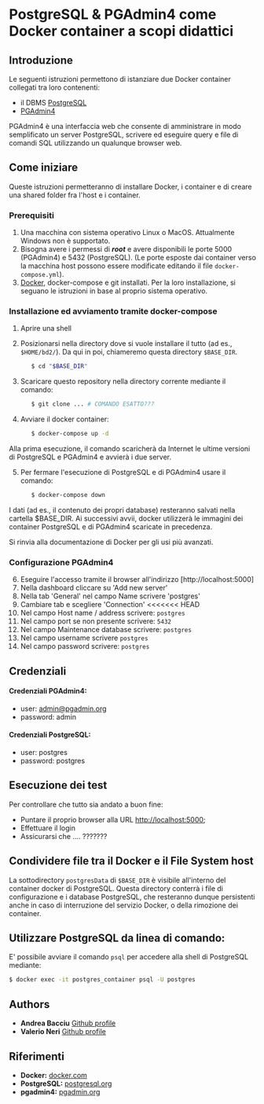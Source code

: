 # PostgreSQL & PGAdmin4 come Docker container a scopi didattici

## Introduzione
Le seguenti istruzioni permettono di istanziare due Docker container collegati tra loro contenenti: 

* il DBMS [PostgreSQL](https://www.postgresql.org/)
* [PGAdmin4](https://www.pgadmin.org/)

PGAdmin4 è una interfaccia web che consente di amministrare in modo semplificato un server PostgreSQL, scrivere ed eseguire query e file di comandi SQL utilizzando un qualunque browser web.

## Come iniziare
Queste istruzioni permetteranno di installare Docker, i container e di creare una shared folder fra l'host e i container.

### Prerequisiti
1. Una macchina con sistema operativo Linux o MacOS. Attualmente Windows non è supportato.
2. Bisogna avere i permessi di ***root*** e avere disponibili le porte 5000 (PGAdmin4) e 5432 (PostgreSQL). (Le porte esposte dai container verso la macchina host possono essere modificate editando il file `docker-compose.yml`).
3. [Docker](https://www.docker.com/), docker-compose e git installati. Per la loro installazione, si seguano le istruzioni in base al proprio sistema operativo.

### Installazione ed avviamento tramite docker-compose
1. Aprire una shell
2. Posizionarsi nella directory dove si vuole installare il tutto (ad es., `$HOME/bd2/`). Da qui in poi, chiameremo questa directory `$BASE_DIR`.
    ```sh
       $ cd "$BASE_DIR"
    ```
3. Scaricare questo repository nella directory corrente mediante il comando:
    ```sh
       $ git clone ... # COMANDO ESATTO???
    ```

4. Avviare il docker container:
    ```sh
       $ docker-compose up -d 
    ``` 
Alla prima esecuzione, il comando scaricherà da Internet le ultime versioni di PostgreSQL e PGAdmin4 e avvierà i due server. 

5. Per fermare l'esecuzione di PostgreSQL e di PGAdmin4 usare il comando:
    ```sh
       $ docker-compose down
    ``` 
I dati (ad es., il contenuto dei propri database) resteranno salvati nella cartella $BASE_DIR.
Ai successivi avvii, docker utilizzerà le immagini dei container PostgreSQL e di PGAdmin4 scaricate in precedenza.

Si rinvia alla documentazione di Docker per gli usi più avanzati.

### Configurazione PGAdmin4
6. Eseguire l'accesso tramite il browser all'indirizzo [http://localhost:5000]
7. Nella dashboard cliccare su 'Add new server'
8. Nella tab 'General' nel campo Name scrivere 'postgres' 
9. Cambiare tab e scegliere 'Connection'
<<<<<<< HEAD
10. Nel campo Host name / address scrivere: `postgres`
11. Nel campo port se non presente scrivere: `5432`
12. Nel campo Maintenance database scrivere: `postgres`
13. Nel campo username scrivere `postgres`
13. Nel campo password scrivere: `postgres`

## Credenziali

#### Credenziali PGAdmin4:

* user: admin@pgadmin.org
* password: admin

#### Credenziali PostgreSQL:

* user: postgres
* password: postgres


## Esecuzione dei test

Per controllare che tutto sia andato a buon fine: 

* Puntare il proprio browser alla URL [http://localhost:5000](PGAdmin4);
* Effettuare il login 
* Assicurarsi che .... ???????

## Condividere file tra il Docker e il File System host
La sottodirectory `postgresData` di `$BASE_DIR` è visibile all'interno del container docker di PostgreSQL.
Questa directory conterrà i file di configurazione e i database PostgreSQL, che resteranno dunque persistenti anche in caso di interruzione del servizio Docker, o della rimozione dei container.

## Utilizzare PostgreSQL da linea di comando:
E' possibile avviare il comando `psql` per accedere alla shell di PostgreSQL mediante:
```sh
$ docker exec -it postgres_container psql -U postgres
``` 

## Authors

* **Andrea Bacciu**  [Github profile](https://github.com/andreabac3)
* **Valerio Neri**   [Github profile](https://github.com/selektion)

## Riferimenti
* **Docker:** [docker.com](https://www.docker.com/)
* **PostgreSQL:**  [postgresql.org](https://www.postgresql.org/)
* **pgadmin4:**  [pgadmin.org](https://www.pgadmin.org/)
